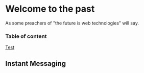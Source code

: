 # Welcome to the past
As some preachers of "the future is web technologies" will say.


### Table of content

[Test](#instant-messaging)

## Instant Messaging

